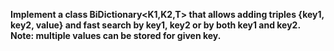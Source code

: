 <b>Implement a class BiDictionary<K1,K2,T> that allows adding triples {key1, key2, value} and fast search by key1, key2 or by both key1 and key2. Note: multiple values can be stored for given key.</b>

